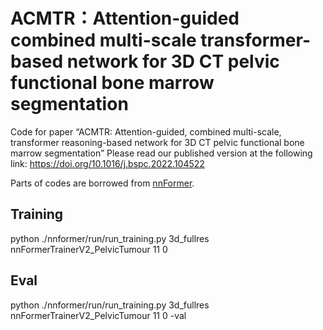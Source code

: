 # ACMTR：Attention-guided combined multi-scale transformer-based network for 3D CT pelvic functional bone marrow segmentation
Code for paper “ACMTR: Attention-guided, combined multi-scale, transformer reasoning-based network for 3D CT pelvic functional bone marrow segmentation” Please read our published version at the following link: https://doi.org/10.1016/j.bspc.2022.104522

Parts of codes are borrowed from [nnFormer](https://github.com/282857341/nnFormer).

## Training
python ./nnformer/run/run_training.py 3d_fullres nnFormerTrainerV2_PelvicTumour 11 0

## Eval
python ./nnformer/run/run_training.py 3d_fullres nnFormerTrainerV2_PelvicTumour 11 0 -val
